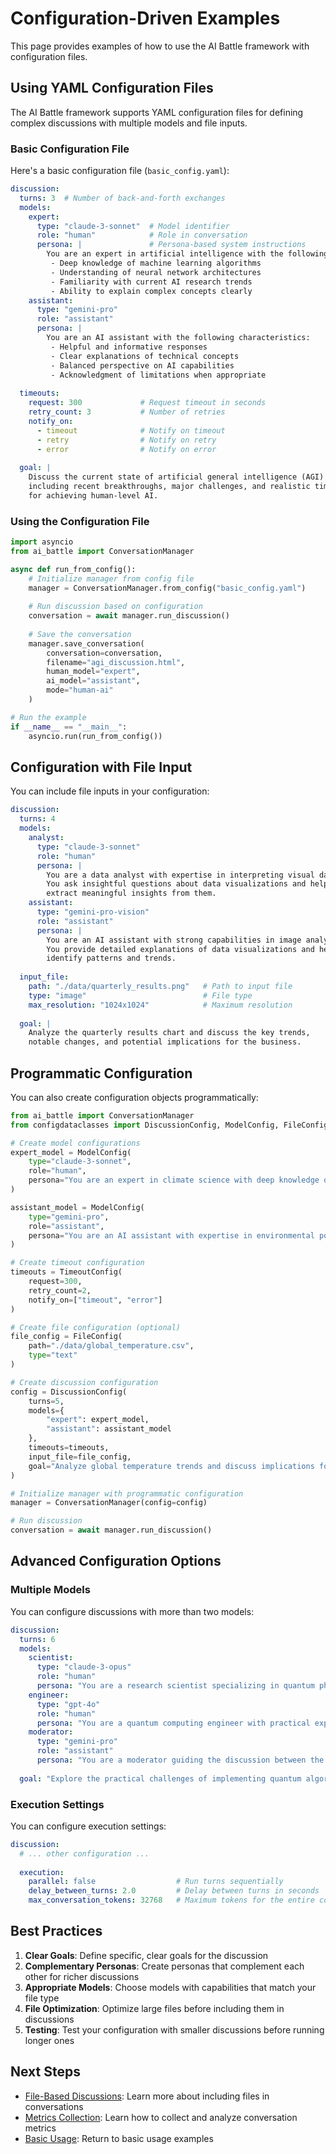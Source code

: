 # Configuration-Driven Examples

This page provides examples of how to use the AI Battle framework with configuration files.

## Using YAML Configuration Files

The AI Battle framework supports YAML configuration files for defining complex discussions with multiple models and file inputs.

### Basic Configuration File

Here's a basic configuration file (`basic_config.yaml`):

```yaml
discussion:
  turns: 3  # Number of back-and-forth exchanges
  models:
    expert:
      type: "claude-3-sonnet"  # Model identifier
      role: "human"            # Role in conversation
      persona: |               # Persona-based system instructions
        You are an expert in artificial intelligence with the following characteristics:
         - Deep knowledge of machine learning algorithms
         - Understanding of neural network architectures
         - Familiarity with current AI research trends
         - Ability to explain complex concepts clearly
    assistant:
      type: "gemini-pro"
      role: "assistant"
      persona: |
        You are an AI assistant with the following characteristics:
         - Helpful and informative responses
         - Clear explanations of technical concepts
         - Balanced perspective on AI capabilities
         - Acknowledgment of limitations when appropriate
   
  timeouts:
    request: 300             # Request timeout in seconds
    retry_count: 3           # Number of retries
    notify_on:
      - timeout              # Notify on timeout
      - retry                # Notify on retry
      - error                # Notify on error
    
  goal: |
    Discuss the current state of artificial general intelligence (AGI) research,
    including recent breakthroughs, major challenges, and realistic timelines
    for achieving human-level AI.
```

### Using the Configuration File

```python
import asyncio
from ai_battle import ConversationManager

async def run_from_config():
    # Initialize manager from config file
    manager = ConversationManager.from_config("basic_config.yaml")
    
    # Run discussion based on configuration
    conversation = await manager.run_discussion()
    
    # Save the conversation
    manager.save_conversation(
        conversation=conversation,
        filename="agi_discussion.html",
        human_model="expert",
        ai_model="assistant",
        mode="human-ai"
    )

# Run the example
if __name__ == "__main__":
    asyncio.run(run_from_config())
```

## Configuration with File Input

You can include file inputs in your configuration:

```yaml
discussion:
  turns: 4
  models:
    analyst:
      type: "claude-3-sonnet"
      role: "human"
      persona: |
        You are a data analyst with expertise in interpreting visual data.
        You ask insightful questions about data visualizations and help
        extract meaningful insights from them.
    assistant:
      type: "gemini-pro-vision"
      role: "assistant"
      persona: |
        You are an AI assistant with strong capabilities in image analysis.
        You provide detailed explanations of data visualizations and help
        identify patterns and trends.
  
  input_file:
    path: "./data/quarterly_results.png"   # Path to input file
    type: "image"                          # File type
    max_resolution: "1024x1024"            # Maximum resolution
    
  goal: |
    Analyze the quarterly results chart and discuss the key trends,
    notable changes, and potential implications for the business.
```

## Programmatic Configuration

You can also create configuration objects programmatically:

```python
from ai_battle import ConversationManager
from configdataclasses import DiscussionConfig, ModelConfig, FileConfig, TimeoutConfig

# Create model configurations
expert_model = ModelConfig(
    type="claude-3-sonnet",
    role="human",
    persona="You are an expert in climate science with deep knowledge of global warming trends."
)

assistant_model = ModelConfig(
    type="gemini-pro",
    role="assistant",
    persona="You are an AI assistant with expertise in environmental policy and climate data analysis."
)

# Create timeout configuration
timeouts = TimeoutConfig(
    request=300,
    retry_count=2,
    notify_on=["timeout", "error"]
)

# Create file configuration (optional)
file_config = FileConfig(
    path="./data/global_temperature.csv",
    type="text"
)

# Create discussion configuration
config = DiscussionConfig(
    turns=5,
    models={
        "expert": expert_model,
        "assistant": assistant_model
    },
    timeouts=timeouts,
    input_file=file_config,
    goal="Analyze global temperature trends and discuss implications for climate policy."
)

# Initialize manager with programmatic configuration
manager = ConversationManager(config=config)

# Run discussion
conversation = await manager.run_discussion()
```

## Advanced Configuration Options

### Multiple Models

You can configure discussions with more than two models:

```yaml
discussion:
  turns: 6
  models:
    scientist:
      type: "claude-3-opus"
      role: "human"
      persona: "You are a research scientist specializing in quantum physics..."
    engineer:
      type: "gpt-4o"
      role: "human"
      persona: "You are a quantum computing engineer with practical experience..."
    moderator:
      type: "gemini-pro"
      role: "assistant"
      persona: "You are a moderator guiding the discussion between the scientist and engineer..."
  
  goal: "Explore the practical challenges of implementing quantum algorithms..."
```

### Execution Settings

You can configure execution settings:

```yaml
discussion:
  # ... other configuration ...
  
  execution:
    parallel: false                  # Run turns sequentially
    delay_between_turns: 2.0         # Delay between turns in seconds
    max_conversation_tokens: 32768   # Maximum tokens for the entire conversation
```

## Best Practices

1. **Clear Goals**: Define specific, clear goals for the discussion
2. **Complementary Personas**: Create personas that complement each other for richer discussions
3. **Appropriate Models**: Choose models with capabilities that match your file type
4. **File Optimization**: Optimize large files before including them in discussions
5. **Testing**: Test your configuration with smaller discussions before running longer ones

## Next Steps

- [File-Based Discussions](file_based.md): Learn more about including files in conversations
- [Metrics Collection](metrics_collection.md): Learn how to collect and analyze conversation metrics
- [Basic Usage](basic_usage.md): Return to basic usage examples